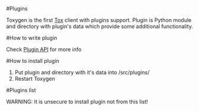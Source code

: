 #Plugins

Toxygen is the first [Tox](https://tox.chat/) client with plugins support. Plugin is Python module and directory with plugin's data which provide some additional functionality. 

#How to write plugin

Check [Plugin API](/docs/plugin_api.md) for more info

#How to install plugin

1. Put plugin and directory with it's data into /src/plugins/
2. Restart Toxygen

#Plugins list

WARNING: It is unsecure to install plugin not from this list!

